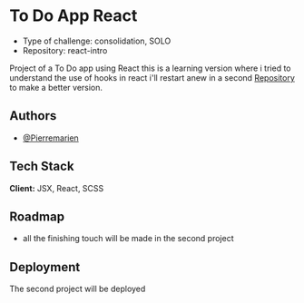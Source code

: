 
# To Do App React

- Type of challenge: consolidation, SOLO
- Repository: react-intro 

Project of a To Do app using React this is a learning version where i tried to understand the use of hooks in react i'll restart anew in a second [Repository](https://github.com/Pierremarien/Todo-React2.0) to make a better version.

## Authors

- [@Pierremarien](https://github.com/Pierremarien)



## Tech Stack

**Client:** JSX, React, SCSS



## Roadmap
- all the finishing touch will be made in the second project 


## Deployment

The second project will be deployed

